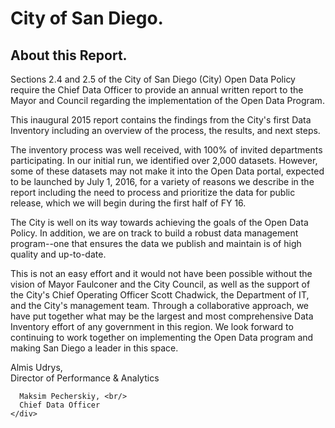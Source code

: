# City of San Diego.
## About this Report.


Sections 2.4 and 2.5 of the City of San Diego (City) Open Data Policy require the Chief Data Officer to provide an annual written report to the Mayor and Council regarding the implementation of the Open Data Program. 

This inaugural 2015 report contains the findings from the City's first Data Inventory including an overview of the process, the results, and next steps.

The inventory process was well received, with 100% of invited departments participating.  In our initial run, we identified over 2,000 datasets.  However, some of these datasets may not make it into the Open Data portal, expected to be launched by July 1, 2016, for a variety of reasons we describe in the report including the need to process and prioritize the data for public release, which we will begin during the first half of FY 16.  

The City is well on its way towards achieving the goals of the Open Data Policy.  In addition, we are on track to build a robust data management program--one that ensures the data we publish and maintain is of high quality and up-to-date.  

This is not an easy effort and it would not have been possible without the vision of Mayor Faulconer and the City Council, as well as the support of the City's Chief Operating Officer Scott Chadwick, the Department of IT, and the City's management team.  Through a collaborative approach, we have put together what may be the largest and most comprehensive Data Inventory effort of any government in this region.  We look forward to continuing to work together on implementing the Open Data program and making San Diego a leader in this space.

<div class="sig-container">
    <div class="sig-container-inner right">
      Almis Udrys, <br/>
      Director of Performance & Analytics
    </div>
    <div class="sig-container-inner left">
      
      Maksim Pecherskiy, <br/>
      Chief Data Officer
    </div>
</div>

